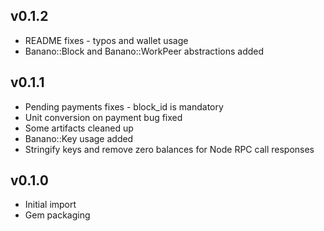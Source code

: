 ## v0.1.2

- README fixes - typos and wallet usage
- Banano::Block and Banano::WorkPeer abstractions added

## v0.1.1

- Pending payments fixes - block\_id is mandatory
- Unit conversion on payment bug fixed
- Some artifacts cleaned up
- Banano::Key usage added
- Stringify keys and remove zero balances for Node RPC call responses

## v0.1.0

- Initial import
- Gem packaging
